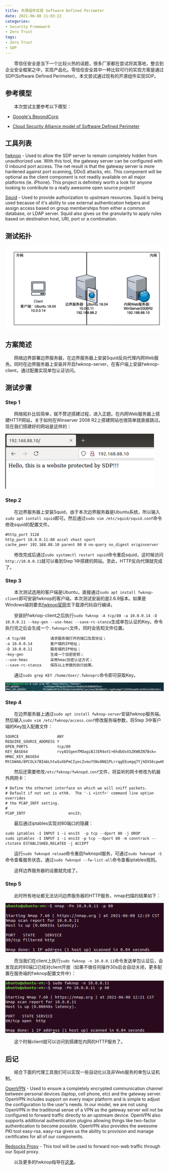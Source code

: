 ```yaml
---
title: 开源组件实现 Software Defined Perimeter
date: 2021-06-08 11:03:22
categories: 
- Security Framework
- Zero Trust
tags:
- Zero Trust
- SDP
---
```

&emsp;&emsp;零信任安全是当下一个比较火热的话题，很多厂家都在尝试将其落地，整合到企业安全框架之中，实现产品化。零信任安全其中一种比较可行的实现方案是通过SDP(Software Defined Perimeter)，本文尝试通过现有的开源组件实现SDP。

<!-- more -->

## 参考模型
&emsp;&emsp;本次尝试主要参考以下模型：

* [Google's BeyondCorp](https://www.beyondcorp.com)

* [Cloud Security Alliance model of Software Defined Perimeter](https://cloudsecurityalliance.org/group/software-defined-perimeter/#_overview)

## 工具列表
<a href="http://www.cipherdyne.org/">fwknop</a> - Used to allow the SDP server to remain completely hidden from unauthorized use.  With this tool, the gateway server can be configured with 0 inbound port access.  The net result is that the gateway server is more hardened against port scanning, DDoS attacks, etc.  This component will be optional as the client component is not readily available on all major platforms (ie. iPhone).  This project is definitely worth a look for anyone looking to contribute to a really awesome open source project!

<a href="http://www.squid-cache.org/">Squid</a> - Used to provide authorization to upstream resources.  Squid is being used because of it's ability to use external authentication helpers and assign access based on group memberships from either a common database, or LDAP server.  Squid also gives us the granularity to apply rules based on destination host, URI, port or a combination.

## 测试拓扑

![测试拓扑图](/img/SDP/SDP1.png)

## 方案简述

&emsp;&emsp;网络边界部署边界服务器，在边界服务器上安装Squid反向代理内网Web服务。同时在边界服务器上安装并开启fwknop-server，在客户端上安装fwknop-client，通过配置实现单包认证访问。

## 测试步骤

### Step 1

&emsp;&emsp;网络拓扑比较简单，就不赘述搭建过程，进入正题。在内网Web服务器上搭建HTTP网站，关于如何在Winserver 2008 R2上搭建网站也很简单就直接跳过。现在我们搭建好的网站是这样的：

![](/img/SDP/SDP2.png)

### Step 2

&emsp;&emsp;在边界服务器上安装Squid，由于本次边界服务器是Ubuntu系统，所以输入`sudo apt isntall squid`即可。然后通过`sudo vim /etc/squid/squid.conf`命令修改squid的配置文件。

```
#http_port 3128
http_port 10.0.0.11:80 accel vhost vport
cache_peer 192.168.88.10 parent 80 0 no-query no_digest originserver
```

&emsp;&emsp;修改完成后通过`sudo systemctl restart squid`命令重启squid，这时候访问`http://10.0.0.11`就可以看到Step 1中搭建的网站。至此，HTTP反向代理就完成了。

### Step 3

&emsp;&emsp;本次测试选用的客户端是Ubuntu，直接通过`sudo apt install fwknop-client`即可安装fwknop的客户端，本次测试安装的是2.6.9版本。如果是Windows端则要去[fwknop官网](http://www.cipherdyne.org/)去下载源代码自行编译。

&emsp;&emsp;安装好fwknop-client之后执行`sudo fwknop -A tcp/80 -a 10.0.0.14 -D 10.0.0.11 --key-gen --use-hmac --save-rc-stanza`生成单包认证的Key。命令执行完之后会生成一个`.fwknoprc`文件，同时会告知文件位置。

```
-A tcp/80           请求服务端打开的端口及其协议；
-a 10.0.0.14        客户端的IP地址；
-D 10.0.0.11        服务端的IP地址；
-key-gen            生成一个加密密钥；
--use-hmac          采用hmac加密认证方式；
--save-rc-stanza    保存以上参数的执行结果。
```

&emsp;&emsp;通过`sudo grep KEY /home/User/.fwknoprc`命令即可获取Key。

![](/img/SDP/SDP3.png)

### Step 4

&emsp;&emsp;在边界服务器上通过`sudo apt install fwknop-server`安装fwknop服务端。然后输入`sudo vim /etc/fwknop/access.conf`修改服务端参数，将Step 3中客户端的Key加入配置文件：

```
SOURCE                 ANY
REQUIRE_SOURCE_ADDRESS Y
OPEN_PORTS             tcp/80
KEY_BASE64             rvyA5SgenTMOagiBJJER4otC+6hdbOxXSZKW8ZN7Bsk=
HMAC_KEY_BASE64        MtCbW46/8PCOLk7BImbLhtwSuXbPmCIyecZvmuY5Nx8NQ1PLrrqgEEumgq7YjhDXS6cpwHX/wbZ6ZckoX6dI4A==
```

&emsp;&emsp;然后还需要修改`/etc/feknop/fwknopd.conf`文件，将监听的网卡修改为机器外网网卡：

```
# Define the ethernet interface on which we will sniff packets.
# Default if not set is eth0.  The '-i <intf>' command line option overrides
# the PCAP_INTF setting.
#
PCAP_INTF                   ens33;
```

&emsp;&emsp;最后通过iptables实现对80端口的隐藏：

```
sudo iptables -I INPUT 1 -i ens33  -p tcp --dport 80 -j DROP
sudo iptables -I INPUT 1 -i ens33 -p tcp --dport 80 -m conntrack --ctstate ESTABLISHED,RELATED -j ACCEPT
```

&emsp;&emsp;运行`sudo fwknopd reload`命令重启fwknopd服务，可通过`sudo fwknopd -S`命令查看服务状态，通过`sudo fwknopd --fw-list-all`命令查看iptables规则。

&emsp;&emsp;这样边界服务器的设置就完成了。

### Step 5

&emsp;&emsp;此时所有地址都无法访问边界服务器的HTTP服务，nmap扫描的结果如下：

![](/img/SDP/SDP4.png)

&emsp;&emsp;而当我们在client上执行`sudo fwknop -n 10.0.0.11`命令发送单包认证后，会发现此时80端口已经对client开放（如果不做任何操作30s后会自动关闭，更多配置在服务端的fwknop配置文件中）：

![](/img/SDP/SDP5.png)

&emsp;&emsp;这个时候client就可以访问到搭建在内网的HTTP服务了。

## 后记

&emsp;&emsp;结合下面的代理工具我们可以实现一些自动化以及非Web服务的单包认证机制。

<a href="https://openvpn.net/index.php/open-source.html">OpenVPN</a> - Used to ensure a completely encrypted communication channel between personal devices (laptop, cell phone, etc) and the gateway server.  OpenVPN includes support on every major platform and is simple to adjust the configuration to the user's needs.  In our model, we are not using OpenVPN in the traditional sense of a VPN as the gateway server will not be configured to forward traffic directly to an upstream device.  OpenVPN also supports additional authentication plugins allowing things like two-factor authentication to become possible. OpenVPN also provides the awesome PKI tool easy-rsa. easy-rsa gives us the ability to provision and manage certificates for all of our components.

<a href="https://github.com/darkk/redsocks">Redsocks Proxy</a> - This tool will be used to forward non-web traffic through our Squid proxy.

&emsp;&emsp;以及更多的fwknop指导在[这里](http://www.cipherdyne.org/fwknop/docs/fwknop-tutorial.html)。